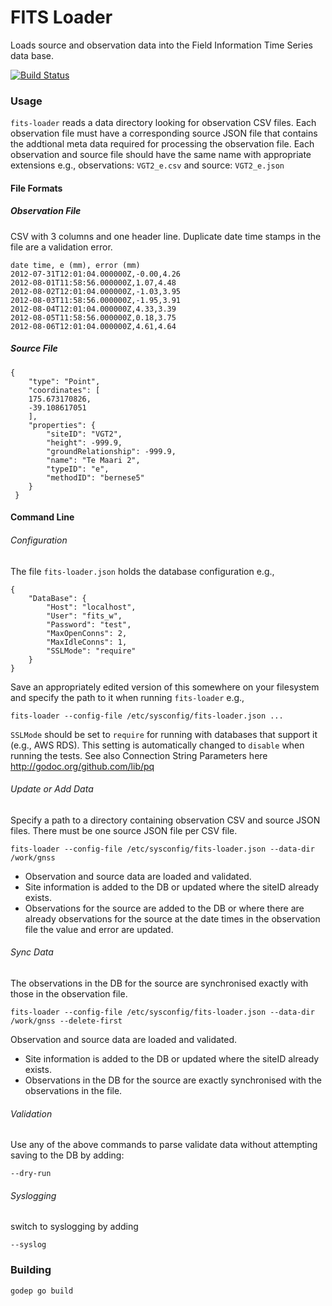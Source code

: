 # FITS Loader

Loads source and observation data into the Field Information Time Series data base.

[![Build Status](https://snap-ci.com/GeoNet/fits-loader/branch/master/build_image)](https://snap-ci.com/GeoNet/fits-loader/branch/master)

### Usage

`fits-loader` reads a data directory looking for observation CSV files.  Each observation file must have a corresponding source JSON file that 
contains the addtional meta data required for processing the observation file.  Each observation and source file should have the same name with appropriate extensions e.g., observations: `VGT2_e.csv` and source: `VGT2_e.json`

#### File Formats

##### Observation File

CSV with 3 columns and one header line.  Duplicate date time stamps in the file are a validation error.  

```
date time, e (mm), error (mm)
2012-07-31T12:01:04.000000Z,-0.00,4.26
2012-08-01T11:58:56.000000Z,1.07,4.48
2012-08-02T12:01:04.000000Z,-1.03,3.95
2012-08-03T11:58:56.000000Z,-1.95,3.91
2012-08-04T12:01:04.000000Z,4.33,3.39
2012-08-05T11:58:56.000000Z,0.18,3.75
2012-08-06T12:01:04.000000Z,4.61,4.64

```

##### Source File

```
{
 	"type": "Point",
 	"coordinates": [
 	175.673170826,
 	-39.108617051
 	],
 	"properties": {
 		"siteID": "VGT2",
 		"height": -999.9,
 		"groundRelationship": -999.9,
 		"name": "Te Maari 2",
 		"typeID": "e",
 		"methodID": "bernese5"
 	}
 }
```

#### Command Line

###### Configuration

The file `fits-loader.json` holds the database configuration e.g.,

```
{
	"DataBase": {
		"Host": "localhost",
		"User": "fits_w",
		"Password": "test",
		"MaxOpenConns": 2, 
		"MaxIdleConns": 1,
		"SSLMode": "require"
	}
}

```

  Save an appropriately edited version of this somewhere on your filesystem and specify the path to it when running `fits-loader` e.g.,

 ```
fits-loader --config-file /etc/sysconfig/fits-loader.json ...
```

`SSLMode` should be set to `require` for running with databases that support it (e.g., AWS RDS).  This setting is automatically changed to `disable` when running the tests.  See also Connection String Parameters here http://godoc.org/github.com/lib/pq  

###### Update or Add Data

Specify a path to a directory containing observation CSV and source JSON files.  There must be one source JSON file per CSV file.  

```
fits-loader --config-file /etc/sysconfig/fits-loader.json --data-dir /work/gnss
```

* Observation and source data are loaded and validated.
* Site information is added to the DB or updated where the siteID already exists.
* Observations for the source are added to the DB or where there are already observations for the source at the date times in the observation
file the value and error are updated.


###### Sync Data

The observations in the DB  for the source are synchronised exactly with those in the observation file.

```
fits-loader --config-file /etc/sysconfig/fits-loader.json --data-dir /work/gnss --delete-first
```

 Observation and source data are loaded and validated.
* Site information is added to the DB or updated where the siteID already exists.
* Observations in the DB for the source are exactly synchronised with the observations in the file.

###### Validation

Use any of the above commands to parse validate data without attempting saving to the DB by adding:

```
--dry-run
```

###### Syslogging

switch to syslogging by adding

```
--syslog
```

### Building

```
godep go build
```

